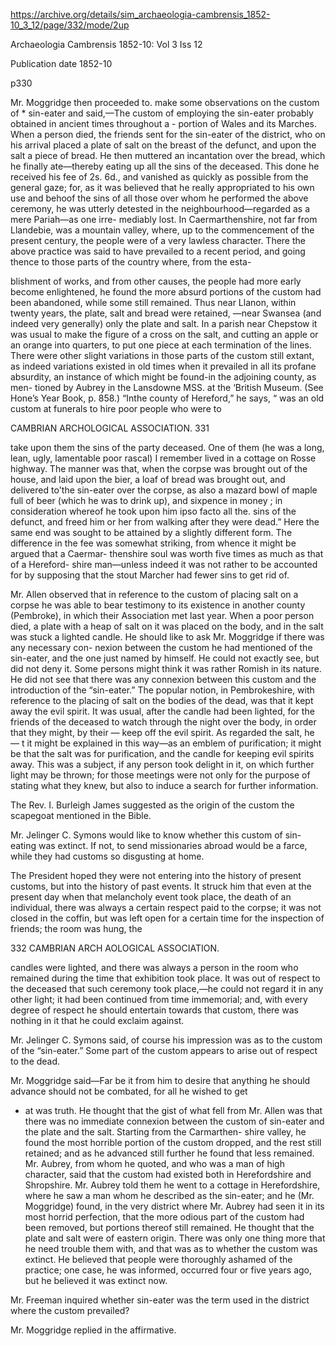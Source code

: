 https://archive.org/details/sim_archaeologia-cambrensis_1852-10_3_12/page/332/mode/2up

Archaeologia Cambrensis  1852-10: Vol 3 Iss 12

Publication date 1852-10

p330

Mr. Moggridge then proceeded to. make some observations on the 
custom of * sin-eater and said,—The custom of employing the 
sin-eater probably obtained in ancient times throughout a - 
portion of Wales and its Marches. When a person died, the 
friends sent for the sin-eater of the district, who on his arrival 
placed a plate of salt on the breast of the defunct, and upon the salt 
a piece of bread. He then muttered an incantation over the bread, 
which he finally ate—thereby eating up all the sins of the deceased. 
This done he received his fee of 2s. 6d., and vanished as quickly as 
possible from the general gaze; for, as it was believed that he really 
appropriated to his own use and behoof the sins of all those over 
whom he performed the above ceremony, he was utterly detested 
in the neighbourhood—regarded as a mere Pariah—as one irre- 
mediably lost. In Caermarthenshire, not far from Llandebie, was a 
mountain valley, where, up to the commencement of the present 
century, the people were of a very lawless character. There 
the above practice was said to have prevailed to a recent period, 
and going thence to those parts of the country where, from the esta- 

blishment of works, and from other causes, the people had more 
early become enlightened, he found the more absurd portions of the 
custom had been abandoned, while some still remained. Thus near 
Llanon, within twenty years, the plate, salt and bread were retained, 
—near Swansea (and indeed very generally) only the plate and salt. 
In a parish near Chepstow it was usual to make the figure of a cross 
on the salt, and cutting an apple or an orange into quarters, to put 
one piece at each termination of the lines. There were other slight 
variations in those parts of the custom still extant, as indeed variations 
existed in old times when it prevailed in all its profane absurdity, an 
instance of which might be found-in the adjoining county, as men- 
tioned by Aubrey in the Lansdowne MSS. at the ‘British Museum. 
(See Hone’s Year Book, p. 858.) “Inthe county of Hereford,” he 
says, “ was an old custom at funerals to hire poor people who were to 





















CAMBRIAN ARCHOLOGICAL ASSOCIATION. 331 


take upon them the sins of the party deceased. One of them (he was 
a long, lean, ugly, lamentable poor rascal) I remember lived in a 
cottage on Rosse highway. The manner was that, when the corpse 
was brought out of the house, and laid upon the bier, a loaf of bread 
was brought out, and delivered to'the sin-eater over the corpse, as 
also a mazard bowl of maple full of beer (which he was to drink up), 
and sixpence in money ; in consideration whereof he took upon him 
ipso facto all the. sins of the defunct, and freed him or her from 
walking after they were dead.” Here the same end was sought to be 
attained by a slightly different form. The difference in the fee was 
somewhat striking, from whence it might be argued that a Caermar- 
thenshire soul was worth five times as much as that of a Hereford- 
shire man—unless indeed it was not rather to be accounted for by 
supposing that the stout Marcher had fewer sins to get rid of. 

Mr. Allen observed that in reference to the custom of placing 
salt on a corpse he was able to bear testimony to its existence in 
another county (Pembroke), in which their Association met last year. 
When a poor person died, a plate with a heap of salt on it was 
placed on the body, and in the salt was stuck a lighted candle. He 
should like to ask Mr. Moggridge if there was any necessary con- 
nexion between the custom he had mentioned of the sin-eater, and 
the one just named by himself. He could not exactly see, but did not 
deny it. Some persons might think it was rather Romish in its 
nature. He did not see that there was any connexion between this 
custom and the introduction of the “sin-eater.” The popular notion, 
in Pembrokeshire, with reference to the placing of salt on the bodies 
of the dead, was that it kept away the evil spirit. It was usual, 
after the candle had been lighted, for the friends of the deceased to 
watch through the night over the body, in order that they might, by 
their — keep off the evil spirit. As regarded the salt, he 
— t it might be explained in this way—as an emblem of 
purification; it might be that the salt was for purification, and 
the candle for keeping evil spirits away. This was a subject, if 
any person took delight in it, on which further light may be 
thrown; for those meetings were not only for the purpose of 
stating what they knew, but also to induce a search for further 
information. 

The Rev. I. Burleigh James suggested as the origin of the custom 
the scapegoat mentioned in the Bible. 

Mr. Jelinger C. Symons would like to know whether this custom 
of sin-eating was extinct. If not, to send missionaries abroad would 
be a farce, while they had customs so disgusting at home. 

The President hoped they were not entering into the history of 
present customs, but into the history of past events. It struck him 
that even at the present day when that melancholy event took place, 
the death of an individual, there was always a certain respect paid to 
the corpse; it was not closed in the coffin, but was left open for a 
certain time for the inspection of friends; the room was hung, the 











332 CAMBRIAN ARCH AOLOGICAL ASSOCIATION. 


candles were lighted, and there was always a person in the room who 
remained during the time that exhibition took place. It was out 
of respect to the deceased that such ceremony took place,—he could 
not regard it in any other light; it had been continued from time 
immemorial; and, with every degree of respect he should entertain 
towards that custom, there was nothing in it that he could exclaim 
against. 

Mr. Jelinger C. Symons said, of course his impression was as to 
the custom of the “sin-eater.” Some part of the custom appears to 
arise out of respect to the dead. 

Mr. Moggridge said—Far be it from him to desire that anything 
he should advance should not be combated, for all he wished to get 
- at was truth. He thought that the gist of what fell from Mr. Allen 
was that there was no immediate connexion between the custom of 
sin-eater and the plate and the salt. Starting from the Carmarthen- 
shire valley, he found the most horrible portion of the custom dropped, 
and the rest still retained; and as he advanced still further he found 
that less remained. Mr. Aubrey, from whom he quoted, and who 
was a man of high character, said that the custom had existed both 
in Herefordshire and Shropshire. Mr. Aubrey told them he went to 
a cottage in Herefordshire, where he saw a man whom he described 
as the sin-eater; and he (Mr. Moggridge) found, in the very district 
where Mr. Aubrey had seen it in its most horrid perfection, that the 
more odious part of the custom had been removed, but portions 
thereof still remained. He thought that the plate and salt were of 
eastern origin. There was only one thing more that he need trouble 
them with, and that was as to whether the custom was extinct. He 
believed that people were thoroughly ashamed of the practice; one 
case, he was informed, occurred four or five years ago, but he believed 
it was extinct now. 

Mr. Freeman inquired whether sin-eater was the term used in the 
district where the custom prevailed? 

Mr. Moggridge replied in the affirmative. 

